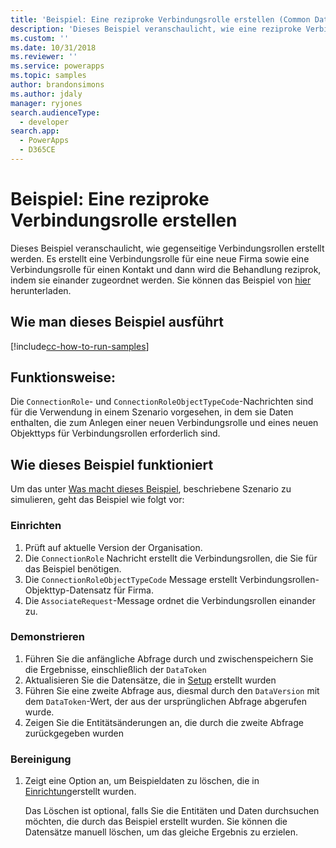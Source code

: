 ```yaml
---
title: 'Beispiel: Eine reziproke Verbindungsrolle erstellen (Common Data Service for Apps) | MicrosoftDocs'
description: 'Dieses Beispiel veranschaulicht, wie eine reziproke Verbindungsrolle erstellt wird.'
ms.custom: ''
ms.date: 10/31/2018
ms.reviewer: ''
ms.service: powerapps
ms.topic: samples
author: brandonsimons
ms.author: jdaly
manager: ryjones
search.audienceType:
  - developer
search.app:
  - PowerApps
  - D365CE
---
```

# <a name="sample-create-a-reciprocal-connection-role"></a>Beispiel: Eine reziproke Verbindungsrolle erstellen

<!-- https://docs.microsoft.com/en-us/dynamics365/customer-engagement/developer/sample-create-reciprocal-connection-role-early-bound -->

Dieses Beispiel veranschaulicht, wie gegenseitige Verbindungsrollen erstellt werden. Es erstellt eine Verbindungsrolle für eine neue Firma sowie eine Verbindungsrolle für einen Kontakt und dann wird die Behandlung reziprok, indem sie einander zugeordnet werden. Sie können das Beispiel von [hier](https://github.com/Microsoft/PowerApps-Samples/tree/master/cds/orgsvc/C%23/ReciprocalConnection
) herunterladen.

## <a name="how-to-run-this-sample"></a>Wie man dieses Beispiel ausführt

[!include[cc-how-to-run-samples](../../includes/cc-how-to-run-samples.md)]

## <a name="what-this-sample-does"></a>Funktionsweise:

Die `ConnectionRole`- und `ConnectionRoleObjectTypeCode`-Nachrichten sind für die Verwendung in einem Szenario vorgesehen, in dem sie Daten enthalten, die zum Anlegen einer neuen Verbindungsrolle und eines neuen Objekttyps für Verbindungsrollen erforderlich sind.

## <a name="how-this-sample-works"></a>Wie dieses Beispiel funktioniert

Um das unter [Was macht dieses Beispiel](#what-this-sample-does), beschriebene Szenario zu simulieren, geht das Beispiel wie folgt vor:

### <a name="setup"></a>Einrichten

1. Prüft auf aktuelle Version der Organisation.
2. Die `ConnectionRole` Nachricht erstellt die Verbindungsrollen, die Sie für das Beispiel benötigen.
3. Die `ConnectionRoleObjectTypeCode` Message erstellt Verbindungsrollen-Objekttyp-Datensatz für Firma.
4. Die `AssociateRequest`-Message ordnet die Verbindungsrollen einander zu.

### <a name="demonstrate"></a>Demonstrieren

1. Führen Sie die anfängliche Abfrage durch und zwischenspeichern Sie die Ergebnisse, einschließlich der `DataToken`
1. Aktualisieren Sie die Datensätze, die in [Setup](#setup) erstellt wurden
1. Führen Sie eine zweite Abfrage aus, diesmal durch den `DataVersion` mit dem `DataToken`-Wert, der aus der ursprünglichen Abfrage abgerufen wurde.
1. Zeigen Sie die Entitätsänderungen an, die durch die zweite Abfrage zurückgegeben wurden

### <a name="clean-up"></a>Bereinigung

1. Zeigt eine Option an, um Beispieldaten zu löschen, die in [Einrichtung](#setup)erstellt wurden.

    Das Löschen ist optional, falls Sie die Entitäten und Daten durchsuchen möchten, die durch das Beispiel erstellt wurden. Sie können die Datensätze manuell löschen, um das gleiche Ergebnis zu erzielen.
